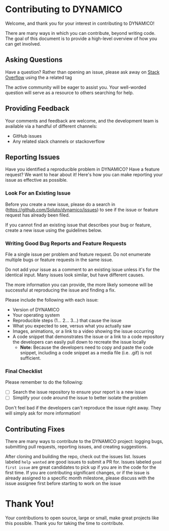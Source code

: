 # Contributing to DYNAMICO

Welcome, and thank you for your interest in contributing to DYNAMICO!

There are many ways in which you can contribute, beyond writing code. The goal of this document is to provide a high-level overview of how you can get involved.

## Asking Questions

Have a question? Rather than opening an issue, please ask away on [Stack Overflow](https://stackoverflow.com/) using the a related tag

The active community will be eager to assist you. Your well-worded question will serve as a resource to others searching for help.

## Providing Feedback

Your comments and feedback are welcome, and the development team is available via a handful of different channels:

- GitHub issues
- Any related slack channels or stackoverflow

## Reporting Issues

Have you identified a reproducible problem in DYNAMICO? Have a feature request? We want to hear about it! Here's how you can make reporting your issue as effective as possible.

### Look For an Existing Issue

Before you create a new issue, please do a search in (https://github.com/Soluto/dynamico/issues) to see if the issue or feature request has already been filed.

If you cannot find an existing issue that describes your bug or feature, create a new issue using the guidelines below.

### Writing Good Bug Reports and Feature Requests

File a single issue per problem and feature request. Do not enumerate multiple bugs or feature requests in the same issue.

Do not add your issue as a comment to an existing issue unless it's for the identical input. Many issues look similar, but have different causes.

The more information you can provide, the more likely someone will be successful at reproducing the issue and finding a fix.

Please include the following with each issue:

- Version of DYNAMICO
- Your operating system
- Reproducible steps (1... 2... 3...) that cause the issue
- What you expected to see, versus what you actually saw
- Images, animations, or a link to a video showing the issue occurring
- A code snippet that demonstrates the issue or a link to a code repository the developers can easily pull down to recreate the issue locally
    - **Note:** Because the developers need to copy and paste the code snippet, including a code snippet as a media file (i.e. .gif) is not sufficient.

### Final Checklist

Please remember to do the following:

- [ ]  Search the issue repository to ensure your report is a new issue
- [ ]  Simplify your code around the issue to better isolate the problem

Don't feel bad if the developers can't reproduce the issue right away. They will simply ask for more information!

## Contributing Fixes

There are many ways to contribute to the DYNAMICO project: logging bugs, submitting pull requests, reporting issues, and creating suggestions.

After cloning and building the repo, check out the issues list. Issues labeled `help wanted` are good issues to submit a PR for. Issues labeled `good first issue` are great candidates to pick up if you are in the code for the first time. If you are contributing significant changes, or if the issue is already assigned to a specific month milestone, please discuss with the issue assignee first before starting to work on the issue

# Thank You!

Your contributions to open source, large or small, make great projects like this possible. Thank you for taking the time to contribute.